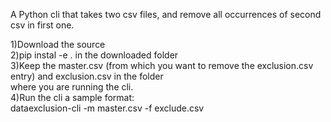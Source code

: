 A Python cli that takes two csv files, and remove all occurrences of second csv in first one.

1)Download the source <br>
2)pip instal -e . in the downloaded folder <br>
3)Keep the master.csv (from which you want to remove the exclusion.csv entry) and exclusion.csv in the folder <br>
where you are running the cli. <br>
4)Run the cli a sample format: <br>
dataexclusion-cli -m master.csv -f exclude.csv
